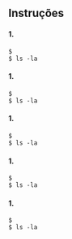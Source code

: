 ## Instruções

#### 1.
```
$ 
$ ls -la
```

#### 1.
```
$ 
$ ls -la
```

#### 1.
```
$ 
$ ls -la
```

#### 1.
```
$ 
$ ls -la
```

#### 1.
```
$ 
$ ls -la
```
